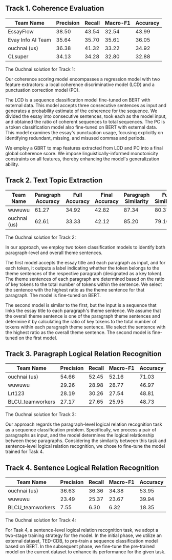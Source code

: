 ## Track 1. Coherence Evaluation

| Team Name | Precision | Recall | Macro-F1 | Accuracy |
| --- | --- | --- | --- | --- |
| EssayFlow | 38.50 | 43.54 | 32.54 | 43.99 |
| Evay Info AI Team | 35.64 | 35.70 | 35.61 | 36.05 |
| ouchnai (us) | 36.38 | 41.32 | 33.22 | 34.92 |
| CLsuper | 34.13 | 34.28 | 32.80 | 32.88 |

The Ouchnai solution for Track 1:

Our coherence scoring model encompasses a regression model with two feature extractors: a local coherence discriminative model (LCD) and a punctuation correction model (PC).

The LCD is a sequence classification model fine-tuned on BERT with external data. This model accepts three consecutive sentences as input and generates a probability estimate of the coherence for the sequence. We divided the essay into consecutive sentences, took each as the model input, and obtained the ratio of coherent sequences to total sequences. The PC is a token classification model also fine-tuned on BERT with external data. This model examines the essay's punctuation usage, focusing explicitly on identifying redundant, missing, and misused commas and periods.

We employ a GBRT to map features extracted from LCD and PC into a final global coherence score. We impose linguistically-informed monotonicity constraints on all features, thereby enhancing the model's generalization ability.

## Track 2. Text Topic Extraction

| Team Name | Paragraph Accuracy | Full Accuracy | Final Accuracy | Paragraph Similarity | Full Similarity |
| --- | --- | --- | --- | --- | --- |
| wuwuwu | 61.27 | 34.92 | 42.82 | 87.34 | 80.37 |
| ouchnai (us) | 62.61 | 33.33 | 42.12 | 85.20 | 79.16 |

The Ouchnai solution for Track 2:

In our approach, we employ two token classification models to identify both paragraph-level and overall theme sentences. 

The first model accepts the essay title and each paragraph as input, and for each token, it outputs a label indicating whether the token belongs to the theme sentences of the respective paragraph (designated as a key token). The theme sentences of each paragraph are determined based on the ratio of key tokens to the total number of tokens within the sentence. We select the sentence with the highest ratio as the theme sentence for that paragraph. The model is fine-tuned on BERT. 

The second model is similar to the first, but the input is a sequence that links the essay title to each paragraph's theme sentence. We assume that the overall theme sentence is one of the paragraph theme sentences and determine it by calculating the ratio of key tokens to the total number of tokens within each paragraph theme sentence. We select the sentence with the highest ratio as the overall theme sentence. The second model is fine-tuned on the first model.

## Track 3. Paragraph Logical Relation Recognition

| Team Name | Precision | Recall | Macro-F1 | Accuracy |
| --- | --- | --- | --- | --- |
| ouchnai (us) | 54.66 | 52.45 | 52.16 | 71.03 |
| wuwuwu | 29.26 | 28.98 | 28.77 | 46.97 |
| Lrt123 | 28.19 | 30.26 | 27.54 | 48.81 |
| BLCU_teamworkers | 27.17 | 27.65 | 25.95 | 48.73 |

The Ouchnai solution for Track 3:

Our approach regards the paragraph-level logical relation recognition task as a sequence classification problem. Specifically, we process a pair of paragraphs as input, and the model determines the logical relationship between these paragraphs. Considering the similarity between this task and sentence-level logical relation recognition, we chose to fine-tune the model trained for Task 4.  

## Track 4. Sentence Logical Relation Recognition

| Team Name | Precision | Recall | Macro-F1 | Accuracy |
| --- | --- | --- | --- | --- |
| ouchnai (us) | 36.63 | 36.36 | 34.38 | 53.95 |
| wuwuwu | 23.49 | 25.37 | 23.67 | 39.94 |
| BLCU_teamworkers | 7.55 | 6.30 | 6.32 | 18.35 |

The Ouchnai solution for Track 4:

For Task 4, a sentence-level logical relation recognition task, we adopt a two-stage training strategy for the model. In the initial phase, we utilize an external dataset, TED-CDB, to pre-train a sequence classification model based on BERT. In the subsequent phase, we fine-tune the pre-trained model on the current dataset to enhance its performance for the given task. 

